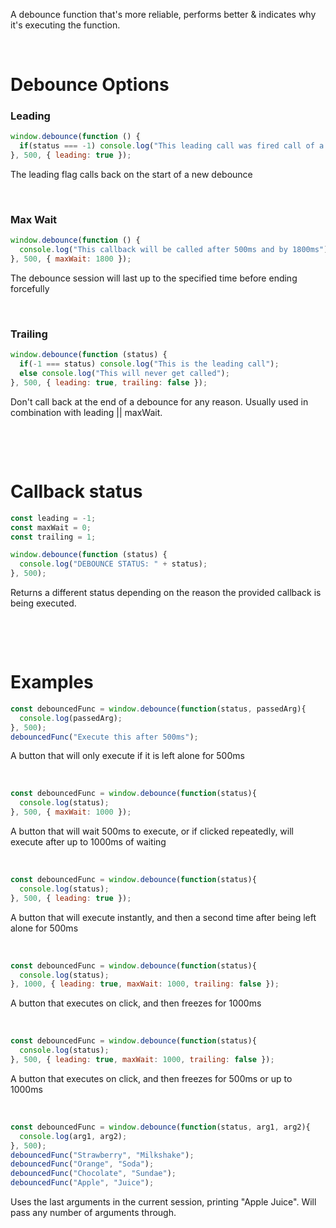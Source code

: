 A debounce function that's more reliable, performs better &amp; indicates why it's executing the function.

&nbsp;
&nbsp;

# Debounce Options
### Leading
```javascript
window.debounce(function () {
  if(status === -1) console.log("This leading call was fired call of a new debounce");
}, 500, { leading: true });
```
The leading flag calls back on the start of a new debounce

&nbsp;

### Max Wait
```javascript
window.debounce(function () {
  console.log("This callback will be called after 500ms and by 1800ms");
}, 500, { maxWait: 1800 });
```
The debounce session will last up to the specified time before ending forcefully

&nbsp;

### Trailing
```javascript
window.debounce(function (status) {
  if(-1 === status) console.log("This is the leading call");
  else console.log("This will never get called");
}, 500, { leading: true, trailing: false });
```
Don't call back at the end of a debounce for any reason. Usually used in combination with leading || maxWait.

&nbsp;

&nbsp;

# Callback status
```javascript
const leading = -1;
const maxWait = 0;
const trailing = 1;

window.debounce(function (status) {
  console.log("DEBOUNCE STATUS: " + status);
}, 500);
```
Returns a different status depending on the reason the provided callback is being executed.

&nbsp;

&nbsp;

# Examples
```javascript
const debouncedFunc = window.debounce(function(status, passedArg){
  console.log(passedArg);
}, 500);
debouncedFunc("Execute this after 500ms");
```
A button that will only execute if it is left alone for 500ms

&nbsp;

```javascript
const debouncedFunc = window.debounce(function(status){
  console.log(status);
}, 500, { maxWait: 1000 });
```
A button that will wait 500ms to execute, or if clicked repeatedly, will execute after up to 1000ms of waiting

&nbsp;

```javascript
const debouncedFunc = window.debounce(function(status){
  console.log(status);
}, 500, { leading: true });
```
A button that will execute instantly, and then a second time after being left alone for 500ms

&nbsp;

```javascript
const debouncedFunc = window.debounce(function(status){
  console.log(status);
}, 1000, { leading: true, maxWait: 1000, trailing: false });
```
A button that executes on click, and then freezes for 1000ms

&nbsp;

```javascript
const debouncedFunc = window.debounce(function(status){
  console.log(status);
}, 500, { leading: true, maxWait: 1000, trailing: false });
```
A button that executes on click, and then freezes for 500ms or up to 1000ms

&nbsp;

```javascript
const debouncedFunc = window.debounce(function(status, arg1, arg2){
  console.log(arg1, arg2);
}, 500);
debouncedFunc("Strawberry", "Milkshake");
debouncedFunc("Orange", "Soda");
debouncedFunc("Chocolate", "Sundae");
debouncedFunc("Apple", "Juice");
```
Uses the last arguments in the current session, printing "Apple Juice". Will pass any number of arguments through.
